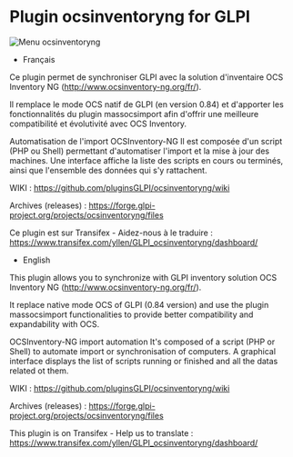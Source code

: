 # Plugin ocsinventoryng for GLPI

![Menu ocsinventoryng](https://raw.githubusercontent.com/pluginsGLPI/ocsinventoryng/master/wiki/menu.png "Menu ocsinventoryng")

* Français

Ce plugin permet de synchroniser GLPI avec la solution d'inventaire OCS Inventory NG (http://www.ocsinventory-ng.org/fr/).

Il remplace le mode OCS natif de GLPI (en version 0.84) et d'apporter les fonctionnalités du plugin massocsimport afin d'offrir une meilleure compatibilité et évolutivité avec OCS Inventory.

Automatisation de l'import OCSInventory-NG
Il est composée d'un script (PHP ou Shell) permettant d'automatiser l'import et la mise à jour des machines.
Une interface affiche la liste des scripts en cours ou terminés, ainsi que l'ensemble des données qui s'y rattachent.

WIKI : https://github.com/pluginsGLPI/ocsinventoryng/wiki

Archives (releases) : https://forge.glpi-project.org/projects/ocsinventoryng/files

Ce plugin est sur Transifex - Aidez-nous à le traduire : https://www.transifex.com/yllen/GLPI_ocsinventoryng/dashboard/

* English

This plugin allows you to synchronize with GLPI inventory solution OCS Inventory NG (http://www.ocsinventory-ng.org/fr/).

It replace native mode OCS of GLPI (0.84 version) and use the plugin massocsimport functionalities to provide better compatibility and expandability with OCS.

OCSInventory-NG import automation
It's composed of a script (PHP or Shell) to automate import or synchronisation of computers.
A graphical interface displays the list of scripts running or finished and all the datas related ot them.

WIKI : https://github.com/pluginsGLPI/ocsinventoryng/wiki

Archives (releases) : https://forge.glpi-project.org/projects/ocsinventoryng/files

This plugin is on Transifex - Help us to translate : https://www.transifex.com/yllen/GLPI_ocsinventoryng/dashboard/
